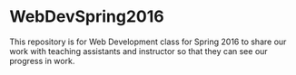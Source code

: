 # WebDevSpring2016
This repository is for Web Development class for Spring 2016 to share our work with teaching assistants
and instructor so that they can see our progress in work.
